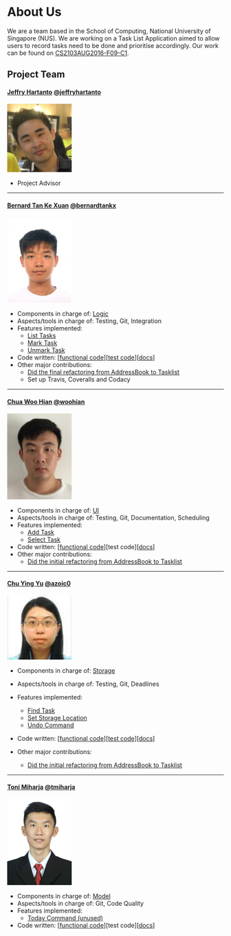 

<!-- @@author A0146840E -->


# About Us


We are a team based in the School of Computing, National University of Singapore (NUS). We are working on a Task List Application aimed to allow users to record tasks need to be done and prioritise accordingly. Our work can be found on  [CS2103AUG2016-F09-C1](https://github.com/CS2103AUG2016-F09-C1/main).


## Project Team


#### [Jeffry Hartanto](https://github.com/jeffryhartanto) [@jeffryhartanto](https://github.com/jeffryhartanto)<br>
<img src="images/JeffryHartanto.jpg" width="150"><br>
* Project Advisor


-----


#### [Bernard Tan Ke Xuan](https://github.com/bernardtankx) [@bernardtankx](https://github.com/bernardtankx)<br>
<img src="images/BernardTanKeXuan.jpg" width="150"><br>


* Components in charge of: [Logic](https://github.com/CS2103AUG2016-F09-C1/main/blob/master/docs/DeveloperGuide.md#logic-component)
* Aspects/tools in charge of: Testing, Git, Integration
* Features implemented:
   * [List Tasks](https://github.com/CS2103AUG2016-F09-C1/main/blob/master/docs/UserGuide.md#listing-tasks--list)
   * [Mark Task](https://github.com/CS2103AUG2016-F09-C1/main/blob/master/docs/UserGuide.md#mark-a-task--mark)
   * [Unmark Task](https://github.com/CS2103AUG2016-F09-C1/main/blob/master/docs/UserGuide.md#unmark-a-task--unmark)
* Code written: [[functional code](https://github.com/CS2103AUG2016-F09-C1/main/blob/master/collated/main/A0146840E.md)][[test code](https://github.com/CS2103AUG2016-F09-C1/main/blob/master/collated/test/A0146840E.md)][[docs](https://github.com/CS2103AUG2016-F09-C1/main/blob/master/collated/docs/A0146840E.md)]
* Other major contributions:
  * [Did the final refactoring from AddressBook to Tasklist](https://github.com/CS2103AUG2016-F09-C1/main/commit/863473fd47913a06ebd1408a391e8eb04c2d868c)
  * Set up Travis, Coveralls and Codacy


-----


<!-- @@author A0140019W -->
#### [Chua Woo Hian](https://github.com/woohian) [@woohian](https://github.com/woohian)<br>
<img src="images/ChuaWooHian.jpg" width="150"><br>
* Components in charge of: [UI](https://github.com/CS2103AUG2016-F09-C1/main/blob/master/docs/DeveloperGuide.md#ui-component)
* Aspects/tools in charge of: Testing, Git, Documentation, Scheduling
* Features implemented:
   * [Add Task](https://github.com/CS2103AUG2016-F09-C1/main/blob/master/docs/UserGuide.md#adding-a-task--add)
   * [Select Task](https://github.com/CS2103AUG2016-F09-C1/main/blob/master/docs/UserGuide.md#select-a-task--select)
* Code written: [[functional code](https://github.com/CS2103AUG2016-F09-C1/main/blob/master/collated/main/A0140019W.md)][test code][[docs](https://github.com/CS2103AUG2016-F09-C1/main/blob/master/collated/docs/A0140019W.md)]
* Other major contributions:
  * [Did the initial refactoring from AddressBook to Tasklist](https://github.com/CS2103AUG2016-F09-C1/main/commit/2a42c3cef6476b9f531918cf6579214cc233dcb2)


-----


<!-- @@author A0138516A -->
#### [Chu Ying Yu](https://github.com/azoic0) [@azoic0](https://github.com/azoic0)<br>
<img src="images/ChuYingYu.jpg" width="150"><br>
* Components in charge of: [Storage](https://github.com/CS2103AUG2016-F09-C1/main/blob/master/docs/DeveloperGuide.md#storage-component)
* Aspects/tools in charge of: Testing, Git, Deadlines
* Features implemented:
   * [Find Task](https://github.com/CS2103AUG2016-F09-C1/main/blob/master/docs/UserGuide.md#finding-tasks--find)
   * [Set Storage Location](https://github.com/CS2103AUG2016-F09-C1/main/blob/master/docs/UserGuide.md#set-storage-file-location--storage)
   * [Undo Command](https://github.com/CS2103AUG2016-F09-C1/main/blob/master/docs/UserGuide.md#undo-a-task--undo)


* Code written: [[functional code](https://github.com/CS2103AUG2016-F09-C1/main/blob/master/collated/main/A0138516A.md)][[test code](https://github.com/CS2103AUG2016-F09-C1/main/blob/master/collated/test/A0138516A.md)][[docs](https://github.com/CS2103AUG2016-F09-C1/main/blob/master/collated/docs/A0138516A.md)]
* Other major contributions:
  * [Did the initial refactoring from AddressBook to Tasklist](https://github.com/CS2103AUG2016-F09-C1/main/commit/2a42c3cef6476b9f531918cf6579214cc233dcb2)


-----


<!-- @@author A0153837X -->
#### [Toni Miharja](https://github.com/tmiharja) [@tmiharja](https://github.com/tmiharja)<br>
<img src="images/tmiharja.jpg" width="150"><br>
* Components in charge of: [Model](https://github.com/CS2103AUG2016-F09-C1/main/blob/master/docs/DeveloperGuide.md#model-component)
* Aspects/tools in charge of: Git, Code Quality
* Features implemented:
   * [Today Command (unused)](https://github.com/CS2103AUG2016-F09-C1/main/blob/master/collated/main/A0153837Xunused.md)
* Code written: [[functional code](https://github.com/CS2103AUG2016-F09-C1/main/blob/master/collated/main/A0153837Xunused.md)][test code][[docs](https://github.com/CS2103AUG2016-F09-C1/main/blob/master/collated/docs/A0153837X.md)]


